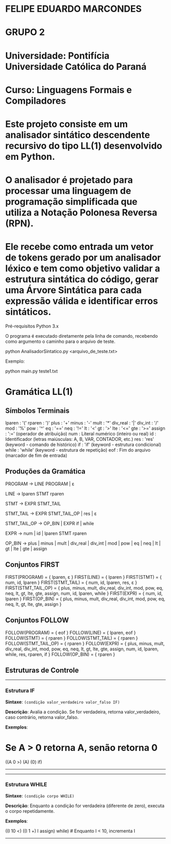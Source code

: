 # FELIPE EDUARDO MARCONDES
# GRUPO 2
# Universidade: Pontifícia Universidade Católica do Paraná
# Curso: Linguagens Formais e Compiladores

# Este projeto consiste em um analisador sintático descendente recursivo do tipo LL(1) desenvolvido em Python. 
# O analisador é projetado para processar uma linguagem de programação simplificada que utiliza a Notação Polonesa Reversa (RPN). 
# Ele recebe como entrada um vetor de tokens gerado por um analisador léxico e tem como objetivo validar a estrutura sintática do código, gerar uma Árvore Sintática para cada expressão válida e identificar erros sintáticos.

Pré-requisitos
Python 3.x

O programa é executado diretamente pela linha de comando, recebendo como argumento o caminho para o arquivo de teste.

python AnalisadorSintatico.py <arquivo_de_teste.txt>

Exemplo:

python main.py teste1.txt

# Gramática LL(1)

## Símbolos Terminais

lparen     : '('
rparen     : ')'
plus       : '+'
minus      : '-'
mult       : '*'
div_real   : '|'
div_int    : '/'
mod        : '%'
pow        : '^'
eq         : '=='
neq        : '!='
lt         : '<'
gt         : '>'
lte        : '<='
gte        : '>='
assign     : ':=' (operador de atribuição)
num        : Literal numérico (inteiro ou real)
id         : Identificador (letras maiúsculas: A, B, VAR, CONTADOR, etc.)
res        : 'res' (keyword - comando de histórico)
if         : 'if' (keyword - estrutura condicional)
while      : 'while' (keyword - estrutura de repetição)
eof        : Fim do arquivo (marcador de fim de entrada)

## Produções da Gramática

PROGRAM      -> LINE PROGRAM 
                | ε

LINE         -> lparen STMT rparen

STMT         -> EXPR STMT_TAIL

STMT_TAIL    -> EXPR STMT_TAIL_OP 
                | res 
                | ε

STMT_TAIL_OP -> OP_BIN 
                | EXPR if 
                | while

EXPR         -> num 
                | id 
                | lparen STMT rparen

OP_BIN       -> plus | minus | mult | div_real | div_int | mod | pow | 
                eq | neq | lt | gt | lte | gte | assign

## Conjuntos FIRST

FIRST(PROGRAM)      = { lparen, ε }
FIRST(LINE)         = { lparen }
FIRST(STMT)         = { num, id, lparen }
FIRST(STMT_TAIL)    = { num, id, lparen, res, ε }
FIRST(STMT_TAIL_OP) = { plus, minus, mult, div_real, div_int, mod, pow, eq, neq, lt, gt, lte, gte, assign, num, id, lparen, while }
FIRST(EXPR)         = { num, id, lparen }
FIRST(OP_BIN)       = { plus, minus, mult, div_real, div_int, mod, pow, eq, neq, lt, gt, lte, gte, assign }

## Conjuntos FOLLOW

FOLLOW(PROGRAM)      = { eof }
FOLLOW(LINE)         = { lparen, eof }
FOLLOW(STMT)         = { rparen }
FOLLOW(STMT_TAIL)    = { rparen }
FOLLOW(STMT_TAIL_OP) = { rparen }
FOLLOW(EXPR)         = { plus, minus, mult, div_real, div_int, mod, pow, eq, neq, lt, gt, lte, gte, assign, num, id, lparen, while, res, rparen, if }
FOLLOW(OP_BIN)       = { rparen }

## Estruturas de Controle

----------------------------------------------------------------------------------------------------------------------------------------
### Estrutura IF
**Sintaxe**: `(condição valor_verdadeiro valor_falso IF)`

**Descrição**: Avalia a condição. Se for verdadeira, retorna valor_verdadeiro, caso contrário, retorna valor_falso.

**Exemplos**:

# Se A > 0 retorna A, senão retorna 0
((A 0 >) (A) (0) if)

----------------------------------------------------------------------------------------------------------------------------------------


----------------------------------------------------------------------------------------------------------------------------------------
### Estrutura WHILE
**Sintaxe**: `(condição corpo WHILE)`

**Descrição**: Enquanto a condição for verdadeira (diferente de zero), executa o corpo repetidamente.

**Exemplos**:

((I 10 <) ((I 1 +) I assign) while) # Enquanto I < 10, incrementa I

----------------------------------------------------------------------------------------------------------------------------------------